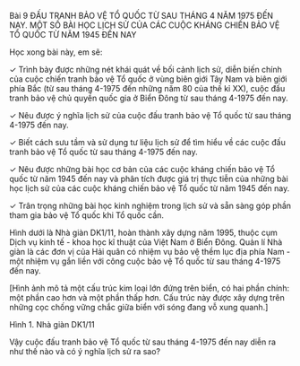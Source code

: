 Bài 9 ĐẤU TRANH BẢO VỆ TỔ QUỐC
TỪ SAU THÁNG 4 NĂM 1975 ĐẾN NAY.
MỘT SỐ BÀI HỌC LỊCH SỬ CỦA CÁC CUỘC KHÁNG
CHIẾN BẢO VỆ TỔ QUỐC TỪ NĂM 1945 ĐẾN NAY

Học xong bài này, em sẽ:

✓ Trình bày được những nét khái quát về bối cảnh lịch sử, diễn biến chính của cuộc chiến tranh bảo vệ Tổ quốc ở vùng biên giới Tây Nam và biên giới phía Bắc (từ sau tháng 4-1975 đến những năm 80 của thế kỉ XX), cuộc đấu tranh bảo vệ chủ quyền quốc gia ở Biển Đông từ sau tháng 4-1975 đến nay.

✓ Nêu được ý nghĩa lịch sử của cuộc đấu tranh bảo vệ Tổ quốc từ sau tháng 4-1975 đến nay.

✓ Biết cách sưu tầm và sử dụng tư liệu lịch sử để tìm hiểu về các cuộc đấu tranh bảo vệ Tổ quốc từ sau tháng 4-1975 đến nay.

✓ Nêu được những bài học cơ bản của các cuộc kháng chiến bảo vệ Tổ quốc từ năm 1945 đến nay và phân tích được giá trị thực tiễn của những bài học lịch sử của các cuộc kháng chiến bảo vệ Tổ quốc từ năm 1945 đến nay.

✓ Trân trọng những bài học kinh nghiệm trong lịch sử và sẵn sàng góp phần tham gia bảo vệ Tổ quốc khi Tổ quốc cần.

Hình dưới là Nhà giàn DK1/11, hoàn thành xây dựng năm 1995, thuộc cụm Dịch vụ kinh tế - khoa học kĩ thuật của Việt Nam ở Biển Đông. Quản lí Nhà giàn là các đơn vị của Hải quân có nhiệm vụ bảo vệ thềm lục địa phía Nam - một nhiệm vụ gắn liền với công cuộc bảo vệ Tổ quốc từ sau tháng 4-1975 đến nay.

[Hình ảnh mô tả một cấu trúc kim loại lớn đứng trên biển, có hai phần chính: một phần cao hơn và một phần thấp hơn. Cấu trúc này được xây dựng trên những cọc chống vững chắc giữa biển với sóng đang vỗ xung quanh.]

Hình 1. Nhà giàn DK1/11

Vậy cuộc đấu tranh bảo vệ Tổ quốc từ sau tháng 4-1975 đến nay diễn ra như thế nào và có ý nghĩa lịch sử ra sao?